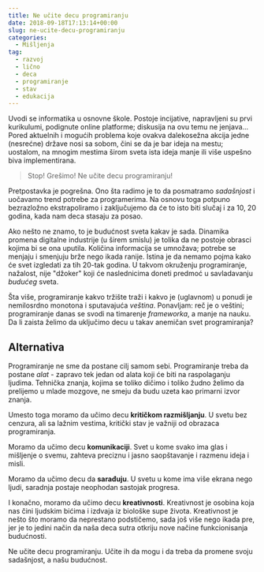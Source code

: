 ```yaml
---
title: Ne učite decu programiranju
date: 2018-09-18T17:13:14+00:00
slug: ne-ucite-decu-programiranju
categories:
  - Mišljenja
tag:
  - razvoj
  - lično
  - deca
  - programiranje
  - stav
  - edukacija
---
```


Uvodi se informatika u osnovne škole. Postoje incijative, napravljeni su prvi kurikulumi, podignute online platforme; diskusija na ovu temu ne jenjava... Pored aktuelnih i mogućih problema koje ovakva dalekosežna akcija jedne (nesrećne) države nosi sa sobom, čini se da je bar ideja na mestu; uostalom, na mnogim mestima širom sveta ista ideja manje ili više uspešno biva implementirana.

> Stop! Grešimo! Ne učite decu programiranju!

<!--more-->

Pretpostavka je pogrešna. Ono šta radimo je to da posmatramo _sadašnjost_ i uočavamo trend potrebe za programerima. Na osnovu toga potpuno bezrazložno ekstrapoliramo i zaključujemo da će to isto biti slučaj i za 10, 20 godina, kada nam deca stasaju za posao.

Ako nešto ne znamo, to je budućnost sveta kakav je sada. Dinamika promena digitalne industrije (u širem smislu) je tolika da ne postoje obrasci kojima bi se ona uputila. Količina informacija se umnožava; potrebe se menjaju i smenjuju brže nego ikada ranije. Istina je da nemamo pojma kako će svet izgledati za tih 20-tak godina. U takvom okruženju programiranje, nažalost, nije "džoker" koji će naslednicima doneti predmoć u savladavanju _budućeg_ sveta.

Šta više, programiranje kakvo tržište traži i kakvo je (uglavnom) u ponudi je nemilosrdno monotona i sputavajuća _veština_. Ponavljam: reč je o veštini; programiranje danas se svodi na timarenje _frameworka_, a manje na nauku. Da li zaista želimo da uključimo decu u takav anemičan svet programiranja?

## Alternativa

Programiranje ne sme da postane cilj samom sebi. Programiranje treba da postane _alat_ - zapravo tek jedan od alata koji će biti na raspolaganju ljudima. Tehnička znanja, kojima se toliko dičimo i toliko žudno želimo da prelijemo u mlade mozgove, ne smeju da budu uzeta kao primarni izvor znanja.

Umesto toga moramo da učimo decu **kritičkom razmišljanju**. U svetu bez cenzura, ali sa lažnim vestima, kritički stav je važniji od obrazaca programiranja.

Moramo da učimo decu **komunikaciji**. Svet u kome svako ima glas i mišljenje o svemu, zahteva preciznu i jasno saopštavanje i razmenu ideja i misli.

Moramo da učimo decu da **sarađuju**. U svetu u kome ima više ekrana nego ljudi, saradnja postaje neophodan sastojak progresa.

I konačno, moramo da učimo decu **kreativnosti**. Kreativnost je osobina koja nas čini ljudskim bićima i izdvaja iz biološke supe života. Kreativnost je nešto što moramo da neprestano podstičemo, sada još više nego ikada pre, jer je to jedini način da naša deca sutra otkriju nove načine funkcionisanja budućnosti.

Ne učite decu programiranju. Učite ih da mogu i da treba da promene svoju sadašnjost, a našu budućnost.
